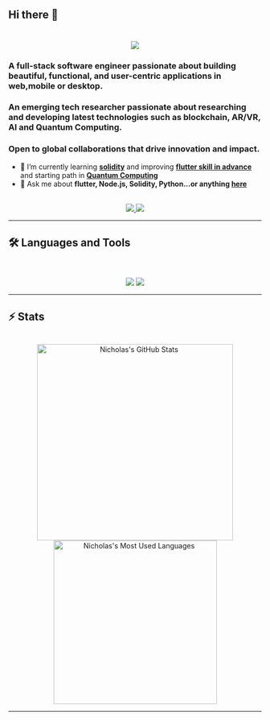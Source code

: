 ## Hi there 👋


<h1 align="center">
    <img src="https://readme-typing-svg.herokuapp.com/?font=Inter&size=48&center=true&vCenter=true&width=500&height=70&color=4493F8&duration=4000&lines=Hi+There!+👋;+I'm+Nicholas+Soh!;" />
</h1>

### A full-stack software engineer passionate about building beautiful, functional, and user-centric applications in web,mobile or desktop.
### An emerging tech researcher passionate about researching and developing latest technologies such as blockchain, AR/VR, AI and Quantum Computing.
### Open to global collaborations that drive innovation and impact. 

- 🌱 I’m currently learning **[solidity](https://cryptozombies.io/en/lesson)** and improving **[flutter skill in advance](https://flutter.dev/learn)** and starting path in **[Quantum Computing](https://quantum.cloud.ibm.com)**
- 💬 Ask me about **flutter, Node.js, Solidity, Python...or anything [here](https://github.com/niczrsoh/niczrsoh/issues)**

<br>

<div align="center">
  <a href="422zrsoh@gmail.com">
    <img src="https://img.shields.io/badge/Gmail-333333?style=for-the-badge&logo=gmail&logoColor=red" />
  </a>
  <a href="https://www.linkedin.com/in/soh-zen-ren-08a0391bb/" target="_blank">
    <img src="https://img.shields.io/badge/LinkedIn-0077B5?style=for-the-badge&logo=linkedin&logoColor=white" target="_blank" />
  </a>
</div>

<hr>

## 🛠️ Languages and Tools

<br>

<p align="center">
  <img src="https://skillicons.dev/icons?i=flutter,C++,java,spring,ts,nodejs,react,nextjs,mongodb,postgres,mysql,nosql" />
  <img src="https://skillicons.dev/icons?i=html,css,php,tailwind,js,vue,firebase,laravel,git,postman,figma,hostinger,Azure" />
</p>

<hr>

## ⚡️ Stats

<br>

<div align=center>
  <img width=390 src="https://github-readme-stats.vercel.app/api?username=niczrsoh&theme=transparent&count_private=true&show_icons=true&rank_icon=github&locale=en" alt="Nicholas's GitHub Stats" />
<!--   <img width=390 src="https://github-readme-streak-stats.herokuapp.com/?user=niczrsoh&theme=transparent&count_private=true&border_radius=10&locale=en" alt="Nicholas's" /> -->
  <img width=325 src="https://github-readme-stats.vercel.app/api/top-langs?username=niczrsoh&theme=transparent&layout=donut&hide=css&langs_count=8&border_radius=10&show_icons=true&locale=en" alt="Nicholas's Most Used Languages" />
</div>

<hr>
